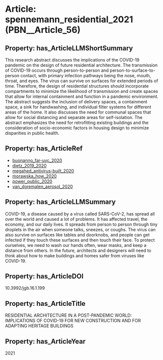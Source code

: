 # Article: __spennemann_residential_2021__ (PBN__Article_56)

## Property: has_ArticleLLMShortSummary

This research abstract discusses the implications of the COVID-19 pandemic on the design of future residential architecture. The transmission of COVID-19 occurs through person-to-person and person-to-surface-to-person contact, with primary infection pathways being the nose, mouth, throat, and eyes. The virus can survive on surfaces for extended periods of time. Therefore, the design of residential structures should incorporate compartments to minimize the likelihood of transmission and create spaces that allow for internal containment and function in a pandemic environment. The abstract suggests the inclusion of delivery spaces, a containment space, a sink for handwashing, and individual filter systems for different areas of the home. It also discusses the need for communal spaces that allow for social distancing and separate areas for self-isolation. The abstract emphasizes the need for retrofitting existing buildings and the consideration of socio-economic factors in housing design to minimize disparities in public health.

## Property: has_ArticleRef

* [buonanno_far-uvc_2020](../Article/PBN__Article_182)
* [dietz_2019_2020](../Article/PBN__Article_288)
* [megahed_antivirus-built_2020](../Article/PBN__Article_298)
* [morawska_how_2020](../Article/PBN__Article_121)
* [power_public_2020](../Article/PBN__Article_107)
* [van_doremalen_aerosol_2020](../Article/PBN__Article_21)

## Property: has_ArticleLLMSummary

COVID-19, a disease caused by a virus called SARS-CoV-2, has spread all over the world and caused a lot of problems. It has affected travel, the economy, and our daily lives. It spreads from person to person through tiny droplets in the air when someone talks, sneezes, or coughs. The virus can also survive on surfaces like tables and doorknobs, and people can get infected if they touch these surfaces and then touch their face. To protect ourselves, we need to wash our hands often, wear masks, and keep a distance from others. In the future, architects and designers will need to think about how to make buildings and homes safer from viruses like COVID-19.

## Property: has_ArticleDOI

10.3992/jgb.16.1.199

## Property: has_ArticleTitle

RESIDENTIAL ARCHITECTURE IN A POST-PANDEMIC WORLD: IMPLICATIONS OF COVID-19 FOR NEW CONSTRUCTION AND FOR ADAPTING HERITAGE BUILDINGS

## Property: has_ArticleYear

2021

